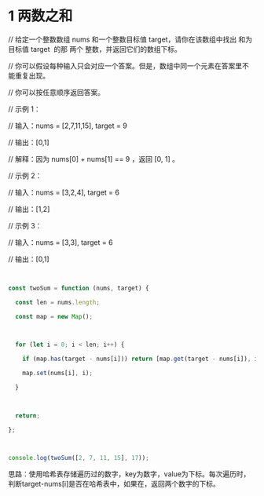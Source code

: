 # 1 两数之和
// 给定一个整数数组 nums 和一个整数目标值 target，请你在该数组中找出 和为目标值 target  的那 两个 整数，并返回它们的数组下标。

  

// 你可以假设每种输入只会对应一个答案。但是，数组中同一个元素在答案里不能重复出现。

  

// 你可以按任意顺序返回答案。

  

// 示例 1：

  

// 输入：nums = [2,7,11,15], target = 9

// 输出：[0,1]

// 解释：因为 nums[0] + nums[1] == 9 ，返回 [0, 1] 。

// 示例 2：

  

// 输入：nums = [3,2,4], target = 6

// 输出：[1,2]

// 示例 3：

  

// 输入：nums = [3,3], target = 6

// 输出：[0,1]

```js
  

const twoSum = function (nums, target) {

  const len = nums.length;

  const map = new Map();

  

  for (let i = 0; i < len; i++) {

    if (map.has(target - nums[i])) return [map.get(target - nums[i]), i];

    map.set(nums[i], i);

  }

  

  return;

};

  

console.log(twoSum([2, 7, 11, 15], 17));
```

思路：使用哈希表存储遍历过的数字，key为数字，value为下标。每次遍历时，判断target-nums[i]是否在哈希表中，如果在，返回两个数字的下标。